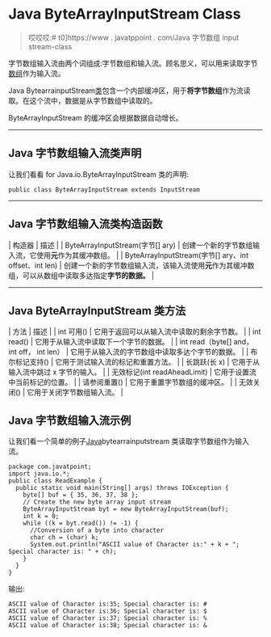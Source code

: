 # Java ByteArrayInputStream Class

> 哎哎哎:# t0]https://www . javatppoint . com/Java 字节数组 input stream-class

字节数组输入流由两个词组成:字节数组和输入流。顾名思义，可以用来读取字节[数组](array-in-java)作为输入流。

Java BytearrainputStream[类](object-and-class-in-java)包含一个内部缓冲区，用于**将字节数组**作为流读取。在这个流中，数据是从字节数组中读取的。

ByteArrayInputStream 的缓冲区会根据数据自动增长。

* * *

## Java 字节数组输入流类声明

让我们看看 for Java.io.ByteArrayInputStream 类的声明:

```
public class ByteArrayInputStream extends InputStream

```

* * *

## Java 字节数组输入流类构造函数

| 构造器 | 描述 |
| ByteArrayInputStream(字节[] ary) | 创建一个新的字节数组输入流，它使用**元**作为其缓冲数组。 |
| ByteArrayInputStream(字节[] ary、int offset、int len) | 创建一个新的字节数组输入流，该输入流使用**元**作为其缓冲数组，可以从数组中读取多达指定**字节的数据。** |

* * *

## Java ByteArrayInputStream 类方法

| 方法 | 描述 |
| int 可用() | 它用于返回可以从输入流中读取的剩余字节数。 |
| int read() | 它用于从输入流中读取下一个字节的数据。 |
| int read（byte[] and， int off， int len） | 它用于从输入流的字节数组中读取多达个字节的数据。 |
| 布尔标记支持() | 它用于测试输入流的标记和重置方法。 |
| 长跳跃(长 x) | 它用于从输入流中跳过 x 字节的输入。 |
| 无效标记(int readAheadLimit) | 它用于设置流中当前标记的位置。 |
| 请参阅重置() | 它用于重置字节数组的缓冲区。 |
| 无效关闭() | 它用于关闭字节数组输入流。 |

## Java 字节数组输入流示例

让我们看一个简单的例子[Java](java-tutorial)bytearrainputstream 类读取字节数组作为输入流。

```
package com.javatpoint;
import java.io.*;
public class ReadExample {
  public static void main(String[] args) throws IOException {
    byte[] buf = { 35, 36, 37, 38 };
    // Create the new byte array input stream
    ByteArrayInputStream byt = new ByteArrayInputStream(buf);
    int k = 0;
    while ((k = byt.read()) != -1) {
      //Conversion of a byte into character
      char ch = (char) k;
      System.out.println("ASCII value of Character is:" + k + "; Special character is: " + ch);
    }
  }
}

```

输出:

```
ASCII value of Character is:35; Special character is: #
ASCII value of Character is:36; Special character is: $
ASCII value of Character is:37; Special character is: %
ASCII value of Character is:38; Special character is: &

```